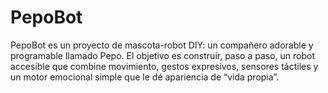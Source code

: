 # PepoBot
PepoBot es un proyecto de mascota-robot DIY: un compañero adorable y programable llamado Pepo. El objetivo es construir, paso a paso, un robot accesible que combine movimiento, gestos expresivos, sensores táctiles y un motor emocional simple que le dé apariencia de “vida propia”.
